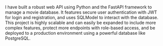 I have built a robust web API using Python and the FastAPI framework to manage a movie database. 
It features secure user authentication with JWT for login and registration, and uses SQLModel to interact with the database. 
This project is highly scalable and can easily be expanded to include more complex features, protect more endpoints with role-based access, 
and be deployed to a production environment using a powerful database like PostgreSQL.

